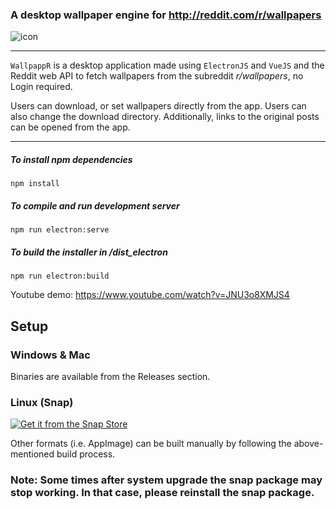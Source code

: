 ### A desktop wallpaper engine for http://reddit.com/r/wallpapers 

![icon](./build/icons/icon.ico)

---
`WallpappR` is a desktop application made using `ElectronJS` and `VueJS` and the Reddit web API to fetch 
wallpapers from the subreddit *r/wallpapers*, no Login required.

Users can download, or set wallpapers directly from the app. 
Users can also change the download directory.
Additionally, links to the original posts can be opened from the app.

---
##### To install npm dependencies
```
npm install
```

##### To compile and run development server

```
npm run electron:serve 
```


##### To build the installer in /dist_electron
```
npm run electron:build
```


Youtube demo: https://www.youtube.com/watch?v=JNU3o8XMJS4


## Setup

### Windows & Mac

Binaries are available from the Releases section.

### Linux (Snap)

[![Get it from the Snap Store](https://snapcraft.io/static/images/badges/en/snap-store-black.svg)](https://snapcraft.io/wallpappr)

Other formats (i.e. AppImage) can be built manually by following the above-mentioned build process.


### Note: Some times after system upgrade the snap package may stop working. In that case, please reinstall the snap package.
